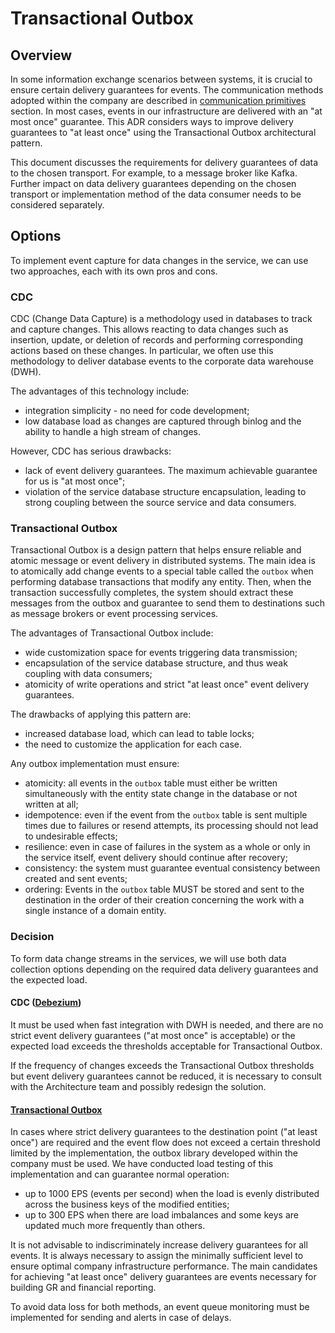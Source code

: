 # Transactional Outbox


## Overview

In some information exchange scenarios between systems, it is crucial to ensure certain delivery guarantees for events. The communication methods adopted within the company are described in [communication primitives](communication-primitives.md) section. In most cases, events in our infrastructure are delivered with an "at most once" guarantee.
This ADR considers ways to improve delivery guarantees to "at least once" using the Transactional Outbox architectural pattern.

This document discusses the requirements for delivery guarantees of data to the chosen transport. For example, to a message broker like Kafka. Further impact on data delivery guarantees depending on the chosen transport or implementation method of the data consumer needs to be considered separately.


## Options

To implement event capture for data changes in the service, we can use two approaches, each with its own pros and cons.


### CDC

CDC (Change Data Capture) is a methodology used in databases to track and capture changes. This allows reacting to data changes such as insertion, update, or deletion of records and performing corresponding actions based on these changes. In particular, we often use this methodology to deliver database events to the corporate data warehouse (DWH).

The advantages of this technology include:

* integration simplicity - no need for code development;
* low database load as changes are captured through binlog and the ability to handle a high stream of changes.

However, CDC has serious drawbacks:

* lack of event delivery guarantees. The maximum achievable guarantee for us is "at most once";
* violation of the service database structure encapsulation, leading to strong coupling between the source service and data consumers.


### Transactional Outbox

Transactional Outbox is a design pattern that helps ensure reliable and atomic message or event delivery in distributed systems. The main idea is to atomically add change events to a special table called the `outbox` when performing database transactions that modify any entity. Then, when the transaction successfully completes, the system should extract these messages from the outbox and guarantee to send them to destinations such as message brokers or event processing services.

The advantages of Transactional Outbox include:

* wide customization space for events triggering data transmission;
* encapsulation of the service database structure, and thus weak coupling with data consumers;
* atomicity of write operations and strict "at least once" event delivery guarantees.

The drawbacks of applying this pattern are:

* increased database load, which can lead to table locks;
* the need to customize the application for each case.

Any outbox implementation must ensure:

* atomicity: all events in the `outbox` table must either be written simultaneously with the entity state change in the database or not written at all;
* idempotence: even if the event from the `outbox` table is sent multiple times due to failures or resend attempts, its processing should not lead to undesirable effects;
* resilience: even in case of failures in the system as a whole or only in the service itself, event delivery should continue after recovery;
* consistency: the system must guarantee eventual consistency between created and sent events;
* ordering: Events in the `outbox` table MUST be stored and sent to the destination in the order of their creation concerning the work with a single instance of a domain entity.


### Decision

To form data change streams in the services, we will use both data collection options depending on the required data delivery guarantees and the expected load.


#### CDC ([Debezium](https://debezium.io/))

It must be used when fast integration with DWH is needed, and there are no strict event delivery guarantees ("at most once" is acceptable) or the expected load exceeds the thresholds acceptable for Transactional Outbox.

If the frequency of changes exceeds the Transactional Outbox thresholds but event delivery guarantees cannot be reduced, it is necessary to consult with the Architecture team and possibly redesign the solution.


#### [Transactional Outbox](https://github.com/inDriver/outbox)

In cases where strict delivery guarantees to the destination point ("at least once") are required and the event flow does not exceed a certain threshold limited by the implementation, the outbox library developed within the company must be used. We have conducted load testing of this implementation and can guarantee normal operation:

* up to 1000 EPS (events per second) when the load is evenly distributed across the business keys of the modified entities;
* up to 300 EPS when there are load imbalances and some keys are updated much more frequently than others.

It is not advisable to indiscriminately increase delivery guarantees for all events. It is always necessary to assign the minimally sufficient level to ensure optimal company infrastructure performance. The main candidates for achieving "at least once" delivery guarantees are events necessary for building GR and financial reporting.

To avoid data loss for both methods, an event queue monitoring must be implemented for sending and alerts in case of delays.
